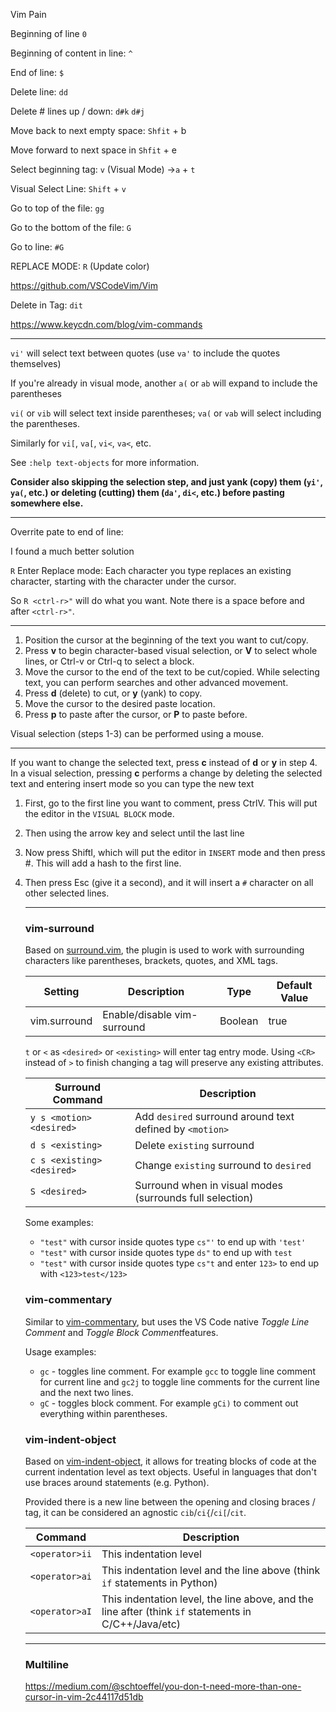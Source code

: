 Vim Pain 



Beginning of line `0`

Beginning of content in line: `^`

End of line: `$`

Delete line: `dd`

Delete # lines up / down: `d#k` `d#j`

Move back to next empty space: `Shfit` + b

Move forward to next space in `Shfit` + e

Select beginning tag: `v` (Visual Mode) ->`a` + `t`

Visual Select Line: `Shift` + `v`

Go to top of the file: `gg`

Go to the bottom of the file: `G`

Go to line: `#G`

REPLACE MODE: `R` (Update color)

https://github.com/VSCodeVim/Vim

Delete in Tag: `dit`

https://www.keycdn.com/blog/vim-commands

---

`vi'` will select text between quotes (use `va'` to include the quotes themselves)

If you're already in visual mode, another `a(` or `ab` will expand to include the parentheses

`vi(` or `vib` will select text inside parentheses; `va(` or `vab` will select including the parentheses.

Similarly for `vi[`, `va[`, `vi<`, `va<`, etc.

See `:help text-objects` for more information.

**Consider also skipping the selection step, and just yank (copy) them (`yi'`, `ya(`, etc.) or deleting (cutting) them (`da'`, `di<`, etc.) before pasting somewhere else.**

---

Overrite pate to end of line:


I found a much better solution

`R` Enter Replace mode: Each character you type replaces an existing character, starting with the character under the cursor.

So `R <ctrl-r>"` will do what you want. Note there is a space before and after `<ctrl-r>"`.

---



1. Position the cursor at the beginning of the text you want to cut/copy.
2. Press **v** to begin character-based visual selection, or **V** to select whole lines, or Ctrl-v or Ctrl-q to select a block.
3. Move the cursor to the end of the text to be cut/copied. While selecting text, you can perform searches and other advanced movement.
4. Press **d** (delete) to cut, or **y** (yank) to copy.
5. Move the cursor to the desired paste location.
6. Press **p** to paste after the cursor, or **P** to paste before.

Visual selection (steps 1-3) can be performed using a mouse.



---

If you want to change the selected text, press **c** instead of **d** or **y** in step 4. In a visual selection, pressing **c** performs a change by deleting the selected text and entering insert mode so you can type the new text



1. First, go to the first line you want to comment, press CtrlV. This will put the editor in the `VISUAL BLOCK` mode.

2. Then using the arrow key and select until the last line

3. Now press ShiftI, which will put the editor in `INSERT` mode and then press #. This will add a hash to the first line. 

4. Then press Esc (give it a second), and it will insert a `#` character on all other selected lines.

   ---

   ### vim-surround

   Based on [surround.vim](https://github.com/tpope/vim-surround), the plugin is used to work with surrounding characters like parentheses, brackets, quotes, and XML tags.

   | Setting      | Description                 | Type    | Default Value |
   | ------------ | --------------------------- | ------- | ------------- |
   | vim.surround | Enable/disable vim-surround | Boolean | true          |

   `t` or `<` as `<desired>` or `<existing>` will enter tag entry mode. Using `<CR>` instead of `>` to finish changing a tag will preserve any existing attributes.

   | Surround Command           | Description                                              |
   | -------------------------- | -------------------------------------------------------- |
   | `y s <motion> <desired>`   | Add `desired` surround around text defined by `<motion>` |
   | `d s <existing>`           | Delete `existing` surround                               |
   | `c s <existing> <desired>` | Change `existing` surround to `desired`                  |
   | `S <desired>`              | Surround when in visual modes (surrounds full selection) |

   Some examples:

   - `"test"` with cursor inside quotes type `cs"'` to end up with `'test'`
   - `"test"` with cursor inside quotes type `ds"` to end up with `test`
   - `"test"` with cursor inside quotes type `cs"t` and enter `123>` to end up with `<123>test</123>`

   ### vim-commentary

   Similar to [vim-commentary](https://github.com/tpope/vim-commentary), but uses the VS Code native *Toggle Line Comment* and *Toggle Block Comment*features.

   Usage examples:

   - `gc` - toggles line comment. For example `gcc` to toggle line comment for current line and `gc2j` to toggle line comments for the current line and the next two lines.
   - `gC` - toggles block comment. For example `gCi)` to comment out everything within parentheses.

   ### vim-indent-object

   Based on [vim-indent-object](https://github.com/michaeljsmith/vim-indent-object), it allows for treating blocks of code at the current indentation level as text objects. Useful in languages that don't use braces around statements (e.g. Python).

   Provided there is a new line between the opening and closing braces / tag, it can be considered an agnostic `cib`/`ci{`/`ci[`/`cit`.

   | Command        | Description                                                  |
   | -------------- | ------------------------------------------------------------ |
   | `<operator>ii` | This indentation level                                       |
   | `<operator>ai` | This indentation level and the line above (think `if` statements in Python) |
   | `<operator>aI` | This indentation level, the line above, and the line after (think `if` statements in C/C++/Java/etc) |


   ---
   ### Multiline

   https://medium.com/@schtoeffel/you-don-t-need-more-than-one-cursor-in-vim-2c44117d51db
